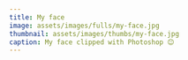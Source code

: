 ```yaml
---
title: My face
image: assets/images/fulls/my-face.jpg
thumbnail: assets/images/thumbs/my-face.jpg
caption: My face clipped with Photoshop 😊
---
```

